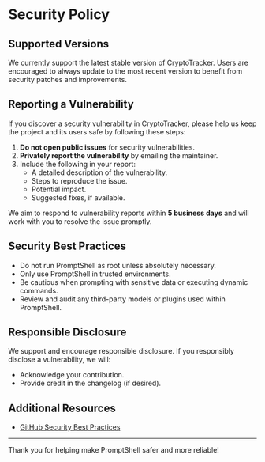 # Security Policy

## Supported Versions

We currently support the latest stable version of CryptoTracker. Users are encouraged to always update to the most recent version to benefit from security patches and improvements.

## Reporting a Vulnerability

If you discover a security vulnerability in CryptoTracker, please help us keep the project and its users safe by following these steps:

1.  **Do not open public issues** for security vulnerabilities.
2.  **Privately report the vulnerability** by emailing the maintainer.
3.  Include the following in your report:
    -  A detailed description of the vulnerability.
    -  Steps to reproduce the issue.
    -  Potential impact.
    -  Suggested fixes, if available.

We aim to respond to vulnerability reports within **5 business days** and will work with you to resolve the issue promptly.

## Security Best Practices

-  Do not run PromptShell as root unless absolutely necessary.
-  Only use PromptShell in trusted environments.
-  Be cautious when prompting with sensitive data or executing dynamic commands.
-  Review and audit any third-party models or plugins used within PromptShell.

## Responsible Disclosure

We support and encourage responsible disclosure. If you responsibly disclose a vulnerability, we will:

-  Acknowledge your contribution.
-  Provide credit in the changelog (if desired).

## Additional Resources

- [GitHub Security Best Practices](https://docs.github.com/en/code-security/security-advisories/guidance-on-reporting-and-writing/privately-reporting-a-security-vulnerability)

---
Thank you for helping make PromptShell safer and more reliable! 
